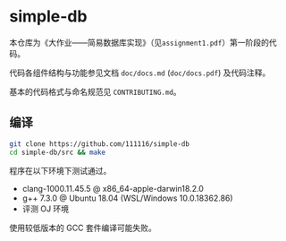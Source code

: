 # simple-db

本仓库为《大作业——简易数据库实现》（见`assignment1.pdf`）第一阶段的代码。

代码各组件结构与功能参见文档 `doc/docs.md` (`doc/docs.pdf`) 及代码注释。

基本的代码格式与命名规范见 `CONTRIBUTING.md`。

## 编译

```bash
git clone https://github.com/111116/simple-db
cd simple-db/src && make
```

程序在以下环境下测试通过。

* clang-1000.11.45.5 @ x86_64-apple-darwin18.2.0
* g++ 7.3.0 @ Ubuntu 18.04 (WSL/Windows 10.0.18362.86)
* 评测 OJ 环境

使用较低版本的 GCC 套件编译可能失败。
